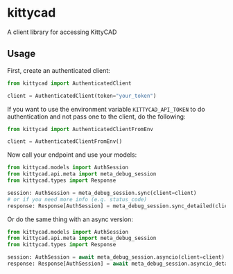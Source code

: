 # kittycad
A client library for accessing KittyCAD

## Usage
First, create an authenticated client:

```python
from kittycad import AuthenticatedClient

client = AuthenticatedClient(token="your_token")
```

If you want to use the environment variable `KITTYCAD_API_TOKEN` to do
authentication and not pass one to the client, do the following:

```python
from kittycad import AuthenticatedClientFromEnv

client = AuthenticatedClientFromEnv()
```

Now call your endpoint and use your models:

```python
from kittycad.models import AuthSession
from kittycad.api.meta import meta_debug_session
from kittycad.types import Response

session: AuthSession = meta_debug_session.sync(client=client)
# or if you need more info (e.g. status_code)
response: Response[AuthSession] = meta_debug_session.sync_detailed(client=client)
```

Or do the same thing with an async version:

```python
from kittycad.models import AuthSession
from kittycad.api.meta import meta_debug_session
from kittycad.types import Response

session: AuthSession = await meta_debug_session.asyncio(client=client)
response: Response[AuthSession] = await meta_debug_session.asyncio_detailed(client=client)
```

